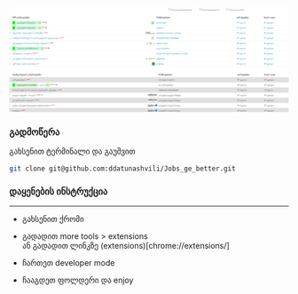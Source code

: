 
<img src="jobs.png" style="max-width:100% !important "></img>


### გადმოწერა

გახსენით ტერმინალი და გაუშვით
```bash
git clone git@github.com:ddatunashvili/Jobs_ge_better.git
```

### დაყენების ინსტრუქცია
----
* გახსენით ქრომი
* გადადით more tools > extensions <br>
ან  გადადით ლინკზე (extensions)[chrome://extensions/]

* ჩართეთ developer mode<br>
* ჩააგდეთ ფოლდერი  და enjoy